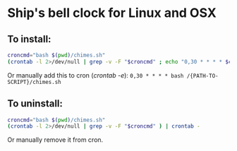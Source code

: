 # Ship's bell clock for Linux and OSX

## To install:
```bash
croncmd="bash $(pwd)/chimes.sh"
(crontab -l 2>/dev/null | grep -v -F "$croncmd" ; echo "0,30 * * * * $croncmd") | crontab -
```

Or manually add this to cron (_crontab -e_):
```0,30 * * * * bash /{PATH-TO-SCRIPT}/chimes.sh```

## To uninstall:
```bash
croncmd="bash $(pwd)/chimes.sh"
(crontab -l 2>/dev/null | grep -v -F "$croncmd" ) | crontab -
```

Or manually remove it from cron.
